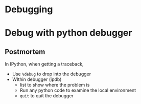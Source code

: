 Debugging
===

# Debug with python debugger

## Postmortem

In IPython, when getting a traceback,

* Use `%debug` to drop into the debugger
* WIthin debugger (ipdb)
  * list to show where the problem is
  * Run any python code to examine the local environment
  * `quit` to quit the debugger 
